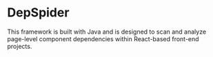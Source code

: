 # DepSpider
This framework is built with Java and is designed to scan and analyze page-level component dependencies within React-based front-end projects.
